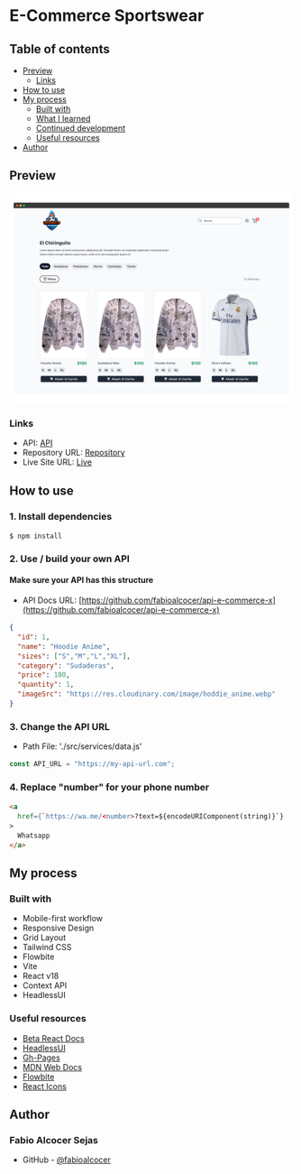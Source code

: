 # E-Commerce Sportswear

## Table of contents

- [Preview](#preview)
  - [Links](#links)
- [How to use](#how-to-use)
- [My process](#my-process)
  - [Built with](#built-with)
  - [What I learned](#what-i-learned)
  - [Continued development](#continued-development)
  - [Useful resources](#useful-resources)
- [Author](#author)

## Preview

![](./public/preview.png)

### Links

- API: [API](https://api-ecommerse.up.railway.app/products)
- Repository URL: [Repository](https://github.com/fabioalcocer/e-commerce-x)
- Live Site URL: [Live](https://e-commerce-x.vercel.app)

## How to use

### 1. Install dependencies

```
$ npm install
```

### 2. Use / build your own API

####  Make sure your API has this structure
  - API Docs URL: [https://github.com/fabioalcocer/api-e-commerce-x](https://github.com/fabioalcocer/api-e-commerce-x)
```json
{
  "id": 1,
  "name": "Hoodie Anime",
  "sizes": ["S","M","L","XL"],
  "category": "Sudaderas",
  "price": 180,
  "quantity": 1,
  "imageSrc": "https://res.cloudinary.com/image/hoddie_anime.webp"
}
```

### 3. Change the API URL

- Path File: './src/services/data.js'

```jsx
const API_URL = "https://my-api-url.com";
```

### 4. Replace "number" for your phone number

```html
<a
  href={`https://wa.me/<number>?text=${encodeURIComponent(string)}`}
>
  Whatsapp
</a>
```

## My process

### Built with

- Mobile-first workflow
- Responsive Design
- Grid Layout
- Tailwind CSS
- Flowbite
- Vite
- React v18
- Context API
- HeadlessUI

### Useful resources

- [Beta React Docs](https://beta.reactjs.org/)
- [HeadlessUI](https://headlessui.com/)
- [Gh-Pages](https://www.npmjs.com/package/gh-pages)
- [MDN Web Docs](https://developer.mozilla.org/es/docs/Web)
- [Flowbite](https://flowbite.com/docs/)
- [React Icons](https://react-icons.github.io/react-icons/)

##

## Author

### Fabio Alcocer Sejas

- GitHub - [@fabioalcocer](https://github.com/fabioalcocer/)
